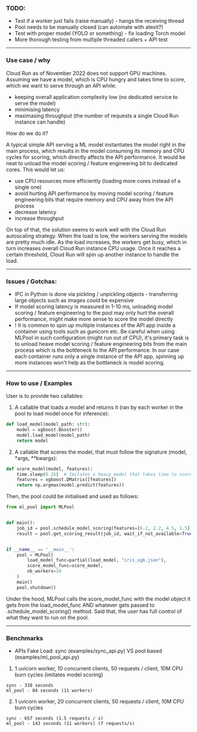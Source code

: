 ### TODO:

- Test if a worker just fails (raise manually) - hangs the receiving thread
- Pool needs to be manually closed (can automate with atexit?)
- Test with proper model (YOLO or something) - fix loading Torch model
- More thorough testing from multiple threaded callers + API test


---

### Use case / why

Cloud Run as of November 2022 does not support GPU machines. Assuming we have a model, 
which is CPU hungry and takes time to score, which we want to serve through an API while:

- keeping overall application complexity low (no dedicated service to serve the model)
- minimising latency
- maximasing throughput (the number of requests a single Cloud Run instance can handle)

How do we do it?

A typical simple API serving a ML model instantiates the model right in the main process, which
results in the model consuming its memory and CPU cycles for scoring, which directly affects the API
performance. It would be neat to unload the model scoring / feature engineering bit to dedicated cores.
This would let us:
- use CPU resources more efficiently (loading more cores instead of a single one)
- avoid hurting API performance by moving model scoring / feature engineering bits that require memory and CPU away from the API process
- decrease latency
- increase throughput 


On top of that, the solution seems to work well with the Cloud Run autoscaling strategy. When 
the load is low, the workers serving the models are pretty much idle. As the load increases,
the workers get busy, which in turn increases overall Cloud Run instance CPU usage. Once
it reaches a certain threshold, Cloud Run will spin up another instance to handle the load.

---

### Issues / Gotchas:

- IPC in Python is done via pickling / unpickling objects - transferring large objects such as images
could be expensive
- If model scoring latency is measured in 1-10 ms, unloading model scoring / feature engineering to
the pool may only hurt the overall performance, might make more sense to score the model directly
- ! It is common to spin up multiple instances of the API app inside a container using tools such as
gunicorn etc. Be careful when using MLPool in such configuration (might run out of CPU), it's primary task is to unload 
heave model scoring / feature engineering bits from the main process which is the bottleneck to the API
performance. In our case each container runs only a single instance of the API app, spinning up more instances
won't help as the bottleneck is model scoring.

---


### How to use / Examples

User is to provide two callables:

1. A callable that loads a model and returns it (ran by each worker in the pool to load model once for inference):

```python
def load_model(model_path: str):
    model = xgboost.Booster()
    model.load_model(model_path)
    return model
```

2. A callable that scores the model, that must follow the signature (model, *args, **kwargs):

```python
def score_model(model, features):
    time.sleep(0.15)  # Imitates a heavy model that takes time to score
    features = xgboost.DMatrix([features])
    return np.argmax(model.predict(features))
```

Then, the pool could be initialised and used as follows:

```python
from ml_pool import MLPool


def main():
    job_id = pool.schedule_model_scoring(features=[6.2, 2.2, 4.5, 1.5])
    result = pool.get_scoring_result(job_id, wait_if_not_available=True)


if __name__ == '__main__':
    pool = MLPool(
        load_model_func=partial(load_model, "iris_xgb.json"),
        score_model_func=score_model,
        nb_workers=10
    )
    main()
    pool.shutdown()
```
Under the hood, MLPool calls the score_model_func with the model object it gets from the 
load_model_func AND whatever gets passed to .schedule_model_scoring() method. Said that, 
the user has full control of what they want to run on the pool.


--- 

### Benchmarks

- APIs Fake Load: sync (examples/sync_api.py) VS pool based (examples/ml_pool_api.py)

1. 1 uvicorn worker, 10 concurrent clients, 50 requests / client, 10M CPU burn cycles (imitates model scoring)

```
sync - 338 seconds
ml_pool - 84 seconds (11 workers)
```

2. 1 uvicorn worker, 20 concurrent clients, 50 requests / client, 10M CPU burn cycles
```
sync - 657 seconds (1.5 requests / s)
ml_pool - 143 seconds (11 workers) (7 requests/s)
```